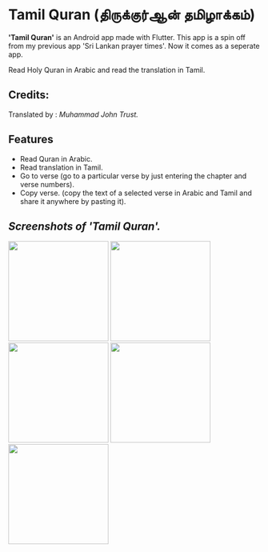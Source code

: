 # Tamil Quran (திருக்குர்ஆன் தமிழாக்கம்)

**'Tamil Quran'** is an Android app made with Flutter.
This app is a spin off from my previous app 'Sri Lankan prayer times'.
Now it comes as a seperate app.

Read Holy Quran in Arabic and read the translation in Tamil.

## Credits:

Translated by : *Muhammad John Trust.*

## Features
- Read Quran in Arabic.
- Read translation in Tamil.
- Go to verse (go to a particular verse by just entering the chapter and verse numbers).
- Copy verse. (copy the text of a selected verse in Arabic and Tamil and share it anywhere by pasting it).



## *Screenshots of 'Tamil Quran'.*

<p float="left">
  <img src="screenshots/Screenshot_2020-05-27-20-23-36-351_com.yunus.quran_app.png" width="200" />
  <img src="screenshots/Screenshot_2020-05-27-20-23-43-527_com.yunus.quran_app.png" width="200" /> 
  <img src="screenshots/Screenshot_2020-05-27-20-23-54-591_com.yunus.quran_app.png" width="200" />
  <img src="screenshots/Screenshot_2020-05-27-20-24-01-308_com.yunus.quran_app.png" width="200" />
  <img src="screenshots/Screenshot_2020-05-27-20-24-09-414_com.yunus.quran_app.png" width="200" />
</p>